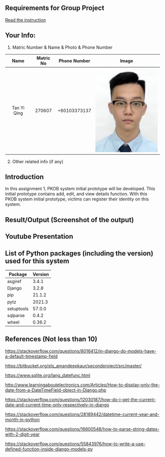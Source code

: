 ## Requirements for Group Project
[Read the instruction](https://github.com/STIW3054-A211/e-sulam/blob/main/Assignment-1.md)

## Your Info:
1. Matric Number & Name & Photo & Phone Number

|             Name             | Matric No |  Phone Number    |                   Image                   |
| :--------------------------: | :-------: | :-------------:  | :---------------------------------------: |
|         Tan Yi Qing          |  270607   |  +60103373137    |   ![tan's photo](./images/tanyiqing.png)  |
2. Other related info (if any)

## Introduction
In this assignment 1, PKOB system initial prototype will be developed. This initial prototype contains add, edit, and view details function. With this PKOB system initial prototype, victims can register their identity on this system.
## Result/Output (Screenshot of the output)

## Youtube Presentation
## List of Python packages (including the version) used for this system
|Package   | Version|
|----------| -------|
|asgiref   | 3.4.1  |
|Django    | 3.2.8  |
|pip       | 21.1.2 |
|pytz      | 2021.3 |
|setuptools| 57.0.0 |
|sqlparse  | 0.4.2  |
|wheel     | 0.36.2 |


## References (Not less than 10)
https://stackoverflow.com/questions/8016412/in-django-do-models-have-a-default-timestamp-field

https://bitbucket.org/sts_amandeepkaur/secondproject/src/master/

https://www.sqlite.org/lang_datefunc.html

http://www.learningaboutelectronics.com/Articles/How-to-display-only-the-date-from-a-DateTimeField-object-in-Django.php

https://stackoverflow.com/questions/12030187/how-do-i-get-the-current-date-and-current-time-only-respectively-in-django

https://stackoverflow.com/questions/28189442/datetime-current-year-and-month-in-python

https://stackoverflow.com/questions/16600548/how-to-parse-string-dates-with-2-digit-year

https://stackoverflow.com/questions/55843976/how-to-write-a-use-defined-function-inside-django-models-py